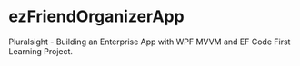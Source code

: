 # ezFriendOrganizerApp
Pluralsight - Building an Enterprise App with WPF MVVM and EF Code First Learning Project.
